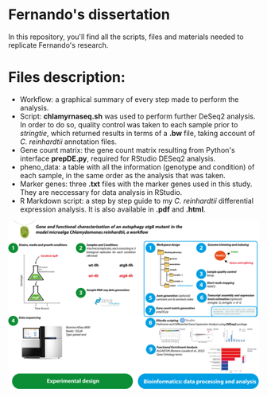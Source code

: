# Fernando's dissertation

In this repository, you'll find all the scripts, files and materials needed to replicate Fernando's research. 

# Files description:

+ Workflow: a graphical summary of every step made to perform the analysis.
+ Script: **chlamyrnaseq.sh** was used to perform further DeSeq2 analysis. In order to do so, quality control was taken to each sample prior to *stringtie*, which returned results in terms of a **.bw** file, taking account of *C. reinhardtii* annotation files.
+ Gene count matrix: the gene count matrix resulting from Python's interface **prepDE.py**, required for RStudio DESeq2 analysis. 
+ pheno_data: a table with all the information (genotype and condition) of each sample, in the same order as the analysis that was taken.
+ Marker genes: three **.txt** files with the marker genes used in this study. They are neccessary for data analysis in RStudio.
+ R Markdown script: a step by step guide to my *C. reinhardtii* differential expression analysis. It is also available in **.pdf** and **.html**. 


![Workflow followed in this study](https://github.com/fergardm/Fernando-s-Omic-Dissertation/blob/main/Workflow_github.jpg)
